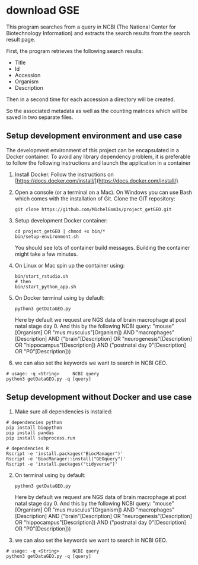 # download GSE 

This program searches from a query in NCBI (The National Center for Biotechnology Information) and extracts the search results from the search result page.

First, the program retrieves the following search results:

- Title 
- Id
- Accession
- Organism
- Description

Then in a second time for each accession a directory will be created.

So the associated metadata as well as the counting matrices which will be saved in two separate files.

## Setup development environment and use case

The development environment of this project can be encapsulated in a Docker container.
To avoid any library dependency problem, it is preferable to follow the following instructions and launch the application in a container

1. Install Docker. Follow the instructions on [https://docs.docker.com/install/](https://docs.docker.com/install/)
2. Open a console (or a terminal on a Mac). On Windows you can use Bash which comes with the installation of Git. Clone the GIT repository:
    ```shell
    git clone https://github.com/M1chelGom3s/project_getGEO.git
    ```

3. Setup development Docker container:
    ```shell
    cd project_getGEO | chmod +x bin/*
    bin/setup-environment.sh
    ```
    You should see lots of container build messages. Building the container might take a few minutes.
4. On Linux or Mac spin up the container using:
    ```shell
    bin/start_rstudio.sh
    # then
    bin/start_python_app.sh
    ```
5. On Docker terminal using by default:
    ```
    python3 getDataGEO.py
    ```
    Here by default we request are NGS data of brain macrophage at post natal stage day 0.
    And this by the following NCBI query:
    "mouse"[Organism] OR "mus musculus"[Organism]) AND "macrophages"[Description] AND ("brain"[Description] OR "neurogenesis"[Description] OR "hippocampus"[Description]) AND ("postnatal day 0"[Description] OR "P0"[Description]))

6. we can also set the keywords we want to search in NCBI GEO.
```shell
# usage: -q <String>     NCBI query
python3 getDataGEO.py -q [query]
```

## Setup development without Docker and use case

1. Make sure all dependencies is installed:
```shell
# dependencies python
pip install biopython
pip install pandas
pip install subprocess.run

# dependencies R
Rscript -e 'install.packages("BiocManager")'
Rscript -e 'BiocManager::install("GEOquery")'
Rscript -e 'install.packages("tidyverse")'

```
2. On terminal using by default:
    ```
    python3 getDataGEO.py
    ```
    Here by default we request are NGS data of brain macrophage at post natal stage day 0.
    And this by the following NCBI query:
    "mouse"[Organism] OR "mus musculus"[Organism]) AND "macrophages"[Description] AND ("brain"[Description] OR "neurogenesis"[Description] OR "hippocampus"[Description]) AND ("postnatal day 0"[Description] OR "P0"[Description]))

3. we can also set the keywords we want to search in NCBI GEO.
```shell
# usage: -q <String>     NCBI query
python3 getDataGEO.py -q [query]
```


